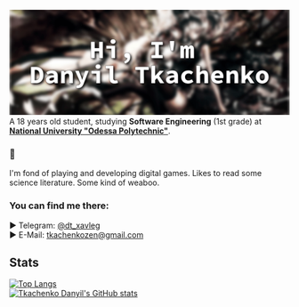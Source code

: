 [![Danyil's GitHub Banner](./GitHubBanner.png)](https://github.com/darkalit)
A 18 years old student, studying **Software Engineering** (1st grade) at **<a href="http://op.edu.ua/en">National University "Odessa Polytechnic"</a>**.

### 👀
I'm fond of playing and developing digital games. 
Likes to read some science literature. 
Some kind of weaboo.

### You can find me there:
► Telegram: <a href="https://t.me/dt_xavleg">@dt_xavleg</a><br>
► E-Mail: <a href="mailto:tkachenkozen@gmail.com">tkachenkozen@gmail.com</a><br>

## Stats
[![Top Langs](https://github-readme-stats.vercel.app/api/top-langs/?username=darkalit&layout=compact&count_private=true&theme=radical)](https://github.com/darkalit)
<br>
[![Tkachenko Danyil's GitHub stats](https://github-readme-stats.vercel.app/api?username=darkalit&show_icons=true&theme=radical)](https://github.com/darkalit)
